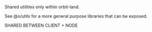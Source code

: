 Shared utilities only within orbit-land.

See @o/utils for a more general purpose libraries that can be exposed.

SHARED BETWEEN CLIENT + NODE
